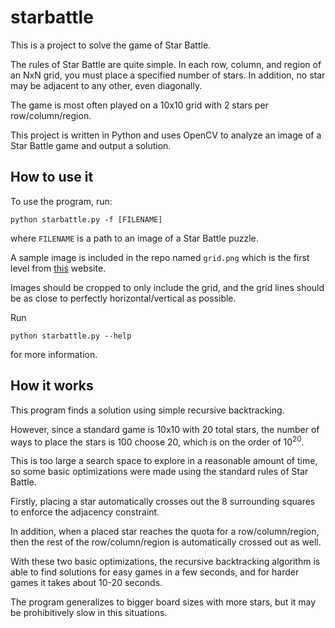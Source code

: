 # starbattle

This is a project to solve the game of Star Battle.

The rules of Star Battle are quite simple. In each row, column, and region
of an NxN grid, you must place a specified number of stars. In addition, no
star may be adjacent to any other, even diagonally.

The game is most often played on a 10x10 grid with 2 stars per row/column/region.

This project is written in Python and uses OpenCV to analyze an image of a Star
Battle game and output a solution.

## How to use it

To use the program, run:

`python starbattle.py -f [FILENAME]`

where `FILENAME` is a path to an image of a Star Battle puzzle.

A sample image is included in the repo named `grid.png` which is the first
level from [this](https://krazydad.com/tablet/starbattle/) website.

Images should be cropped to only include the grid, and the grid lines
should be as close to perfectly horizontal/vertical as possible.

Run

`python starbattle.py --help`

for more information.

## How it works

This program finds a solution using simple recursive backtracking.

However, since a standard game is 10x10 with 20 total stars, the number of ways
to place the stars is 100 choose 20, which is on the order of 10<sup>20</sup>.

This is too large a search space to explore in a reasonable amount of time, so
some basic optimizations were made using the standard rules of Star Battle.

Firstly, placing a star automatically crosses out the 8 surrounding squares
to enforce the adjacency constraint.

In addition, when a placed star reaches the quota for a row/column/region, then
the rest of the row/column/region is automatically crossed out as well.

With these two basic optimizations, the recursive backtracking algorithm is able
to find solutions for easy games in a few seconds, and for harder games it takes
about 10-20 seconds.

The program generalizes to bigger board sizes with more stars, but it may be
prohibitively slow in this situations.
